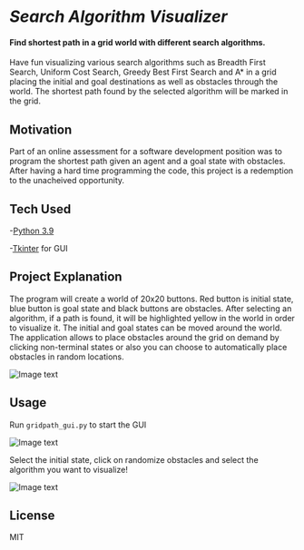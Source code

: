 # _Search Algorithm Visualizer_
#### Find shortest path in a grid world with different search algorithms.

Have fun visualizing various search algorithms such as Breadth First Search, Uniform Cost Search, Greedy Best First Search and A* in a grid placing the initial and goal destinations as well as obstacles through the world. The shortest path found by the selected algorithm will be marked in the grid. 

## Motivation
Part of an online assessment for a software development position was to program the shortest path given an agent and a goal state with obstacles. After having a hard time programming the code, this project is a redemption to the unacheived opportunity.

## Tech Used
-[Python 3.9](https://www.python.org/download/releases/3.0/)

-[Tkinter](https://docs.python.org/3/library/tkinter.html) for GUI


## Project Explanation

The program will create a world of 20x20 buttons. Red button is initial state, blue button is goal state and black buttons are obstacles. After selecting an algorithm, if a path is found, it will be highlighted yellow in the world in order to visualize it. The initial and goal states can be moved around the world. The application allows to place obstacles around the grid on demand by clicking non-terminal states or also you can choose to automatically place obstacles in random locations.

![Image text](https://github.com/admaga/Search_Algorithm_Visualizer/blob/e2e2b4ff8c556662e99035007d6bc6fbf27e9fb8/img/pathfinder.jpg)

## Usage
Run ``gridpath_gui.py`` to start the GUI

![Image text](https://github.com/admaga/Search_Algorithm_Visualizer/blob/09d94eba758945728e959074e0cb91b5524e3ff6/img/Mainscreen.jpg)

Select the initial state, click on randomize obstacles and select the algorithm you want to visualize!

![Image text](https://github.com/admaga/Search_Algorithm_Visualizer/blob/93f1f08624f6d3aee100e4cccb11a6917e54cb8a/img/astargif.gif)

## License
MIT
